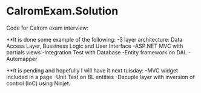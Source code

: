 CalromExam.Solution
===================

Code for Calrom exam interview:

**It is done some example of the following:
-3 layer architecture: Data Access Layer, Bussiness Logic and User Interface
-ASP.NET MVC with partials views
-Integration Test with Database
-Entity framework on DAL
-Automapper


**It is pending and hopefully I will have it next tuisday:
-MVC widget included in a page
-Unit Test on BL entities
-Decuple layer with inversion of control (IoC) using Ninjet.



